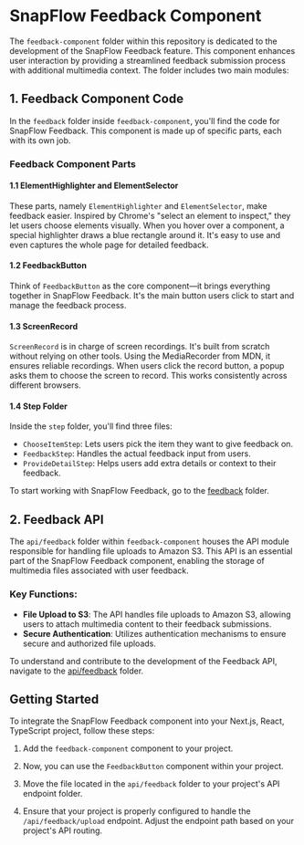 # SnapFlow Feedback Component

The `feedback-component` folder within this repository is dedicated to the development of the SnapFlow Feedback feature. This component enhances user interaction by providing a streamlined feedback submission process with additional multimedia context. The folder includes two main modules:

## 1. Feedback Component Code

In the `feedback` folder inside `feedback-component`, you'll find the code for SnapFlow Feedback. This component is made up of specific parts, each with its own job.

### Feedback Component Parts

#### 1.1 ElementHighlighter and ElementSelector

These parts, namely `ElementHighlighter` and `ElementSelector`, make feedback easier. Inspired by Chrome's "select an element to inspect," they let users choose elements visually. When you hover over a component, a special highlighter draws a blue rectangle around it. It's easy to use and even captures the whole page for detailed feedback.

#### 1.2 FeedbackButton

Think of `FeedbackButton` as the core component—it brings everything together in SnapFlow Feedback. It's the main button users click to start and manage the feedback process.

#### 1.3 ScreenRecord

`ScreenRecord` is in charge of screen recordings. It's built from scratch without relying on other tools. Using the MediaRecorder from MDN, it ensures reliable recordings. When users click the record button, a popup asks them to choose the screen to record. This works consistently across different browsers.

#### 1.4 Step Folder

Inside the `step` folder, you'll find three files:

- `ChooseItemStep`: Lets users pick the item they want to give feedback on.
- `FeedbackStep`: Handles the actual feedback input from users.
- `ProvideDetailStep`: Helps users add extra details or context to their feedback.

To start working with SnapFlow Feedback, go to the [feedback](./feedback-component/feedback) folder.


## 2. Feedback API

The `api/feedback` folder within `feedback-component` houses the API module responsible for handling file uploads to Amazon S3. This API is an essential part of the SnapFlow Feedback component, enabling the storage of multimedia files associated with user feedback.

### Key Functions:

- **File Upload to S3**: The API handles file uploads to Amazon S3, allowing users to attach multimedia content to their feedback submissions.
- **Secure Authentication**: Utilizes authentication mechanisms to ensure secure and authorized file uploads.

To understand and contribute to the development of the Feedback API, navigate to the [api/feedback](./feedback-component/api/feedback) folder.

## Getting Started

To integrate the SnapFlow Feedback component into your Next.js, React, TypeScript project, follow these steps:

1. Add the `feedback-component` component to your project.

2. Now, you can use the `FeedbackButton` component within your project.

3. Move the file located in the `api/feedback` folder to your project's API endpoint folder.

4. Ensure that your project is properly configured to handle the `/api/feedback/upload` endpoint. Adjust the endpoint path based on your project's API routing.



